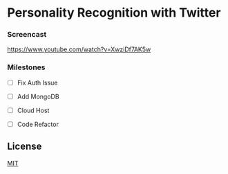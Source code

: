 # Personality Recognition with Twitter


### Screencast
https://www.youtube.com/watch?v=XwziDf7AK5w

### Milestones

- [ ] Fix Auth Issue
- [ ] Add MongoDB 
- [ ] Cloud Host
- [ ] Code Refactor


## License

[MIT](LICENSE)
